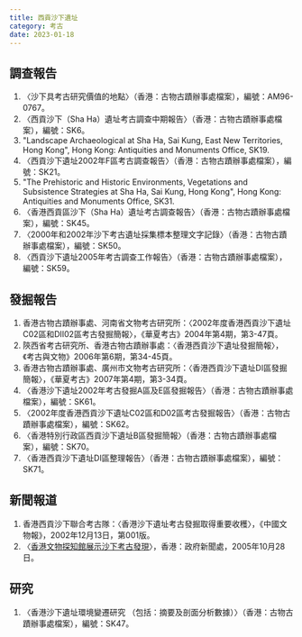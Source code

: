 ```yaml
---
title: 西貢沙下遺址
category: 考古
date: 2023-01-18
---
```

## 調查報告
1. 〈沙下具考古研究價值的地點〉（香港：古物古蹟辦事處檔案），編號：AM96-0767。
2. 〈西貢沙下（Sha Ha）遺址考古調查中期報告〉（香港：古物古蹟辦事處檔案），編號：SK6。
3. "Landscape Archaeological at Sha Ha, Sai Kung, East New Territories, Hong Kong", Hong Kong: Antiquities and Monuments Office, SK19.
4. 〈西貢沙下遺址2002年F區考古調查報告〉（香港：古物古蹟辦事處檔案），編號：SK21。
5. "The Prehistoric and Historic Environments, Vegetations and Subsistence Strategies at Sha Ha, Sai Kung, Hong Kong", Hong Kong: Antiquities and Monuments Office, SK31.
6. 〈香港西貢區沙下（Sha Ha）遺址考古調查報告〉（香港：古物古蹟辦事處檔案），編號：SK45。
7. 〈2000年和2002年沙下考古遺址採集標本整理文字記錄〉（香港：古物古蹟辦事處檔案），編號：SK50。
8. 〈西貢沙下遺址2005年考古調查工作報告〉（香港：古物古蹟辦事處檔案），編號：SK59。
## 發掘報告
1. 香港古物古蹟辦事處、河南省文物考古研究所：〈2002年度香港西貢沙下遺址C02區和DⅡ02區考古發掘簡報〉，《華夏考古》2004年第4期，第3-47頁。
2. 陝西省考古研究所、香港古物古蹟辦事處：〈香港西貢沙下遺址發掘簡報〉，《考古與文物》2006年第6期，第34-45頁。
3. 香港古物古蹟辦事處、廣州市文物考古研究所：〈香港西貢沙下遺址DⅠ區發掘簡報〉，《華夏考古》2007年第4期，第3-34頁。
4. 〈香港沙下遺址2002年考古發掘A區及E區發掘報告〉（香港：古物古蹟辦事處檔案），編號：SK61。
5. 〈2002年度香港西貢沙下遺址C02區和D02區考古發掘報告〉（香港：古物古蹟辦事處檔案），編號：SK62。
6. 〈香港特別行政區西貢沙下遺址B區發掘簡報〉（香港：古物古蹟辦事處檔案），編號：SK70。
7. 〈香港西貢沙下遺址DI區整理報告〉（香港：古物古蹟辦事處檔案），編號：SK71。
## 新聞報道
1. 香港西貢沙下聯合考古隊：〈香港沙下遺址考古發掘取得重要收穫〉，《中國文物報》，2002年12月13日，第001版。
2. 〈[香港文物探知館展示沙下考古發現](https://www.info.gov.hk/gia/general/200510/28/P200510280135_photo_270251.htm)〉，香港：政府新聞處，2005年10月28日。
## 研究
1. 〈香港沙下遺址環境變遷研究 （包括：摘要及剖面分析數據）〉（香港：古物古蹟辦事處檔案），編號：SK47。
